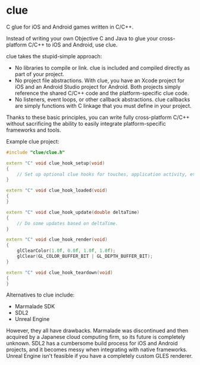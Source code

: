 # clue

C glue for iOS and Android games written in C/C++.

Instead of writing your own Objective C and Java to glue your cross-platform C/C++ to iOS and Android, use clue.

clue takes the stupid-simple approach:

- No libraries to compile or link. clue is included and compiled directly as part of your project.
- No project file abstractions. With clue, you have an Xcode project for iOS and an Android Studio project for Android. Both projects simply reference the shared C/C++ code and the platform-specific clue code.
- No listeners, event loops, or other callback abstractions. clue callbacks are simply functions with C linkage that you must define in your project.

Thanks to these basic principles, you can write fully cross-platform C/C++ without sacrificing the ability to easily integrate platform-specific frameworks and tools.

Example clue project:

```cpp
#include "clue/clue.h"

extern "C" void clue_hook_setup(void)
{
	// Set up optional clue hooks for touches, application activity, etc.
}

extern "C" void clue_hook_loaded(void)
{
}

extern "C" void clue_hook_update(double deltaTime)
{
	// Do some updates based on deltaTime.
}

extern "C" void clue_hook_render(void)
{
	glClearColor(1.0f, 0.0f, 1.0f, 1.0f);
	glClear(GL_COLOR_BUFFER_BIT | GL_DEPTH_BUFFER_BIT);
}

extern "C" void clue_hook_teardown(void)
{
}
```

Alternatives to clue include:

- Marmalade SDK
- SDL2
- Unreal Engine

However, they all have drawbacks. Marmalade was discontinued and then acquired by a Japanese cloud computing firm, so its future is completely unknown. SDL2 has a cumbersome build process for iOS and Android projects, and it becomes messy when integrating with native frameworks. Unreal Engine isn't feasible if you have a completely custom GLES renderer.
